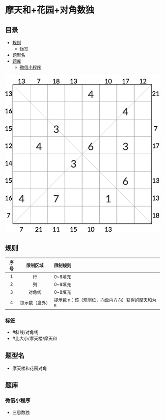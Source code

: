 # 摩天和+花园+对角数独
<!-- START doctoc generated TOC please keep comment here to allow auto update -->
<!-- DON'T EDIT THIS SECTION, INSTEAD RE-RUN doctoc TO UPDATE -->
## 目录

- [规则](#%E8%A7%84%E5%88%99)
  - [标签](#%E6%A0%87%E7%AD%BE)
- [题型名](#%E9%A2%98%E5%9E%8B%E5%90%8D)
- [题库](#%E9%A2%98%E5%BA%93)
  - [微信小程序](#%E5%BE%AE%E4%BF%A1%E5%B0%8F%E7%A8%8B%E5%BA%8F)

<!-- END doctoc generated TOC please keep comment here to allow auto update -->

![题](../../../images/sudoku/摩天和+花园+对角数独.png)

## 规则

| 序号  |  限制区域   | 限制规则                              |
|:---:|:-------:|:----------------------------------|
|  1  |    行    | 0~8填充                             |
|  2  |    列    | 0~8填充                             |
|  3  |   对角线   | 0~8填充                             |
|  4  | 提示数（盘外） | 提示数 `M`：该（观测位，向盘内方向）获得的[摩天和]为 `M` |

### 标签

- #斜线/对角线
- #比大小/摩天楼/摩天和

## 题型名

- 摩天楼和花园对角

## 题库

### 微信小程序

- 三思数独

[摩天和]: ../../../rules/rules.md#摩天和
